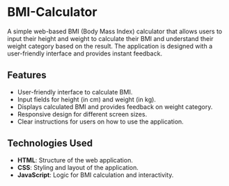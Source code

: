 # BMI-Calculator
A simple web-based BMI (Body Mass Index) calculator that allows users to input their height and weight to calculate their BMI and understand their weight category based on the result. The application is designed with a user-friendly interface and provides instant feedback.

## Features

- User-friendly interface to calculate BMI.
- Input fields for height (in cm) and weight (in kg).
- Displays calculated BMI and provides feedback on weight category.
- Responsive design for different screen sizes.
- Clear instructions for users on how to use the application.

## Technologies Used

- **HTML**: Structure of the web application.
- **CSS**: Styling and layout of the application.
- **JavaScript**: Logic for BMI calculation and interactivity.
